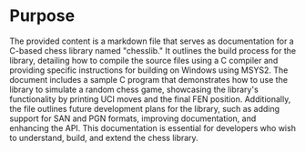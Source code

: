 # Purpose
The provided content is a markdown file that serves as documentation for a C-based chess library named "chesslib." It outlines the build process for the library, detailing how to compile the source files using a C compiler and providing specific instructions for building on Windows using MSYS2. The document includes a sample C program that demonstrates how to use the library to simulate a random chess game, showcasing the library's functionality by printing UCI moves and the final FEN position. Additionally, the file outlines future development plans for the library, such as adding support for SAN and PGN formats, improving documentation, and enhancing the API. This documentation is essential for developers who wish to understand, build, and extend the chess library.
